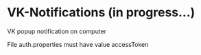 # VK-Notifications (in progress...)
VK popup notification on computer

File auth.properties must have value accessToken 
